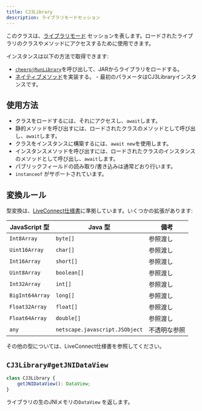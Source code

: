 ```yaml
---
title: CJ3Library
description: ライブラリモードセッション
---
```


このクラスは、[ライブラリモード](/docs/guides/library-mode) セッションを表します。ロードされたライブラリのクラスやメソッドにアクセスするために使用できます。

インスタンスは以下の方法で取得できます:

- [`cheerpjRunLibrary`]を呼び出して、JARからライブラリをロードする。
- [ネイティブメソッド](/docs/guides/Implementing-Java-native-methods-in-JavaScript)を実装する。 - 最初のパラメータはCJ3Libraryインスタンスです。

## 使用方法

- クラスをロードするには、それにアクセスし、`await`します。
- 静的メソッドを呼び出すには、ロードされたクラスのメソッドとして呼び出し、`await`します。
- クラスをインスタンスに構築するには、`await new`を使用します。
- インスタンスメソッドを呼び出すには、ロードされたクラスのインスタンスのメソッドとして呼び出し、`await`します。
- パブリックフィールドの読み取り/書き込みは通常どおり行います。
- `instanceof` がサポートされています。

## 変換ルール

型変換は、[LiveConnect仕様書](https://web.archive.org/web/20110204185537/http://jdk6.java.net/plugin2/liveconnect/#JS_JAVA_CONVERSIONS)に準拠しています。いくつかの拡張があります:

| JavaScript 型 | Java 型                      | 備考             |
| --------------- | ------------------------------ | ---------------- |
| `Int8Array`     | `byte[]`                       | 参照渡し     |
| `Uint16Array`   | `char[]`                       | 参照渡し     |
| `Int16Array`    | `short[]`                      | 参照渡し     |
| `Uint8Array`    | `boolean[]`                    | 参照渡し     |
| `Int32Array`    | `int[]`                        | 参照渡し     |
| `BigInt64Array` | `long[]`                       | 参照渡し     |
| `Float32Array`  | `float[]`                      | 参照渡し     |
| `Float64Array`  | `double[]`                     | 参照渡し     |
| `any`           | `netscape.javascript.JSObject` | 不透明な参照 |

その他の型については、LiveConnect仕様書を参照してください。

## `CJ3Library#getJNIDataView`

```ts
class CJ3Library {
	getJNIDataView(): DataView;
}
```

ライブラリの生のJNIメモリの`DataView` を返します。

[`cheerpjRunLibrary`]: /docs/reference/cheerpjRunLibrary
